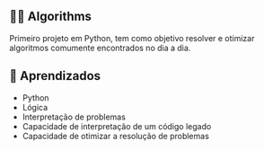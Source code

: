 ## 👨‍💻 Algorithms

Primeiro projeto em Python, tem como objetivo resolver e otimizar algoritmos comumente encontrados no dia a dia.


## 📝 Aprendizados

- Python
- Lógica
- Interpretação de problemas
- Capacidade de interpretação de um código legado
- Capacidade de otimizar a resolução de problemas
